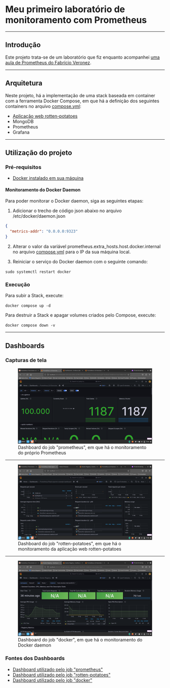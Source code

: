 # Meu primeiro laboratório de monitoramento com Prometheus

---

## Introdução

Este projeto trata-se de um laboratório que fiz enquanto acompanhei [uma aula de Prometheus do Fabrício Veronez](https://www.youtube.com/watch?v=mwIQJ1m9ulY&pp=ygUSUHJvbWV0aGV1cyBWZXJvbmV6).

---

## Arquitetura

Neste projeto, há a implementação de uma stack baseada em container com a ferramenta Docker Compose, em que há a definição dos seguintes containers no arquivo [compose.yml](./compose.yml):

* [Aplicação web rotten-potatoes](https://github.com/KubeDev/rotten-potatoes)
* MongoDB
* Prometheus
* Grafana

---

## Utilização do projeto

### Pré-requisitos

* [Docker instalado em sua máquina](https://docs.docker.com/get-docker/)

#### Monitoramento do Docker Daemon

Para poder monitorar o Docker daemon, siga as seguintes etapas:

1. Adicionar o trecho de código json abaixo no arquivo /etc/docker/daemon.json

```json
{
  "metrics-addr": "0.0.0.0:9323"
}
```

2. Alterar o valor da variável prometheus.extra\_hosts.host.docker.internal no arquivo [compose.yml](./compose.yml) para o IP da sua máquina local.

3. Reiniciar o serviço do Docker daemon com o seguinte comando:

`sudo systemctl restart docker`

### Execução

Para subir a Stack, execute:

`docker compose up -d`

Para destruir a Stack e apagar volumes criados pelo Compose, execute:

`docker compose down -v`

---

## Dashboards

### Capturas de tela

<figure>
  <img src="./screenshots/grafana-dashboard-a.png" alt="Dashboard do job prometheus">
  <figcaption>Dashboard do job "prometheus", em que há o monitoramento do próprio Prometheus</figcaption>
</figure>

---

<figure>
  <img src="./screenshots/grafana-dashboard-b.png" alt="Dashboard do job rotten-potatoes">
  <figcaption>Dashboard do job "rotten-potatoes", em que há o monitoramento da aplicação web rotten-potatoes</figcaption>
</figure>

---

<figure>
  <img src="./screenshots/grafana-dashboard-c.png" alt="Dashboard do job docker">
  <figcaption>Dashboard do job "docker", em que há o monitoramento do Docker daemon</figcaption>
</figure>

### Fontes dos Dashboards

* [Dashboard utilizado pelo job "prometheus"](https://grafana.com/grafana/dashboards/3662-prometheus-2-0-overview/)
* [Dashboard utilizado pelo job "rotten-potatoes"](https://github.com/rycus86/prometheus_flask_exporter/blob/master/dashboards/flask_webapp.json)
* [Dashboard utilizado pelo job "docker"](https://grafana.com/grafana/dashboards/9621-docker-registry/)
